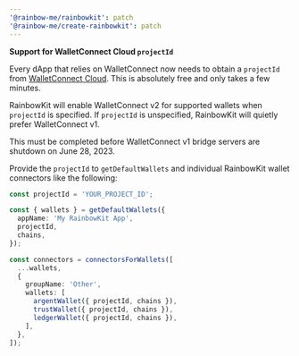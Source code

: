 ```yaml
---
'@rainbow-me/rainbowkit': patch
'@rainbow-me/create-rainbowkit': patch
---
```


**Support for WalletConnect Cloud `projectId`**

Every dApp that relies on WalletConnect now needs to obtain a `projectId` from [WalletConnect Cloud](https://cloud.walletconnect.com/). This is absolutely free and only takes a few minutes.

RainbowKit will enable WalletConnect v2 for supported wallets when `projectId` is specified. If `projectId` is unspecified, RainbowKit will quietly prefer WalletConnect v1.

This must be completed before WalletConnect v1 bridge servers are shutdown on June 28, 2023.

Provide the `projectId` to `getDefaultWallets` and individual RainbowKit wallet connectors like the following:

```ts
const projectId = 'YOUR_PROJECT_ID';

const { wallets } = getDefaultWallets({
  appName: 'My RainbowKit App',
  projectId,
  chains,
});

const connectors = connectorsForWallets([
  ...wallets,
  {
    groupName: 'Other',
    wallets: [
      argentWallet({ projectId, chains }),
      trustWallet({ projectId, chains }),
      ledgerWallet({ projectId, chains }),
    ],
  },
]);
```
